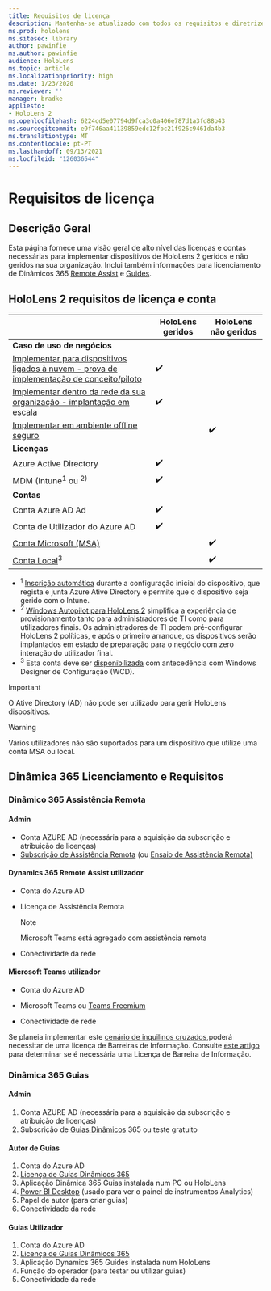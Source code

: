 ```yaml
---
title: Requisitos de licença
description: Mantenha-se atualizado com todos os requisitos e diretrizes de licenciamento necessários para a gestão de dispositivos móveis, HoloLens e Assistência Remota.
ms.prod: hololens
ms.sitesec: library
author: pawinfie
ms.author: pawinfie
audience: HoloLens
ms.topic: article
ms.localizationpriority: high
ms.date: 1/23/2020
ms.reviewer: ''
manager: bradke
appliesto:
- HoloLens 2
ms.openlocfilehash: 6224cd5e07794d9fca3c0a406e787d1a3fd88b43
ms.sourcegitcommit: e9f746aa41139859edc12fbc21f926c9461da4b3
ms.translationtype: MT
ms.contentlocale: pt-PT
ms.lasthandoff: 09/13/2021
ms.locfileid: "126036544"
---
```

# <a name="license-requirements"></a>Requisitos de licença

## <a name="overview"></a>Descrição Geral
Esta página fornece uma visão geral de alto nível das licenças e contas necessárias para implementar dispositivos de HoloLens 2 geridos e não geridos na sua organização. Inclui também informações para licenciamento de Dinâmicos 365 [Remote Assist](#dynamics-365-remote-assist) e [Guides](#dynamics-365-guides).

## <a name="hololens-2-license-and-account-requirements"></a>HoloLens 2 requisitos de licença e conta

 
|       &nbsp;      | HoloLens geridos | HoloLens não geridos |
|-------------------|-----------------|---------------------|
| **Caso de uso de negócios** | | |
| [Implementar para dispositivos ligados à nuvem - prova de implementação de conceito/piloto](hololens-requirements.md#scenario-a-deploy-to-cloud-connected-devices)  | ✔️| |
| [Implementar dentro da rede da sua organização - implantação em escala](hololens-requirements.md#scenario-b-deploy-inside-your-organizations-network) | ✔️| |
| [Implementar em ambiente offline seguro](hololens-requirements.md#scenario-c-deploy-in-secure-offline-environment) | | ✔️ |
| **Licenças** | | |
| Azure Active Directory | ✔️ | |
| MDM (Intune<sup>1</sup> ou <sup>2)</sup> | ✔️  | |
| **Contas** |  | |
| Conta Azure AD Ad | ✔️ |  |
| Conta de Utilizador do Azure AD | ✔️ | |
| [Conta Microsoft (MSA)](/windows/security/identity-protection/access-control/microsoft-accounts)| | ✔️ |
| [Conta Local](/windows/security/identity-protection/access-control/local-accounts)<sup>3</sup> | | ✔️ |
- <sup>1</sup> [Inscrição automática](/mem/intune/enrollment/windows-enroll#enable-windows-10-automatic-enrollment) durante a configuração inicial do dispositivo, que regista e junta Azure Ative Directory e permite que o dispositivo seja gerido com o Intune.
- <sup>2</sup> [Windows Autopilot para HoloLens 2](hololens2-autopilot.md) simplifica a experiência de provisionamento tanto para administradores de TI como para utilizadores finais. Os administradores de TI podem pré-configurar HoloLens 2 políticas, e após o primeiro arranque, os dispositivos serão implantados em estado de preparação para o negócio com zero interação do utilizador final.
- <sup>3</sup> Esta conta deve ser [disponibilizada](hololens-provisioning.md#provisioning-package-hololens-wizard) com antecedência com Windows Designer de Configuração (WCD).

> [!IMPORTANT]
> O Ative Directory (AD) não pode ser utilizado para gerir HoloLens dispositivos.
 
> [!WARNING]
> Vários utilizadores não são suportados para um dispositivo que utilize uma conta MSA ou local.

## <a name="dynamics-365-licensing-and-requirements"></a>Dinâmica 365 Licenciamento e Requisitos

### <a name="dynamics-365-remote-assist"></a>Dinâmico 365 Assistência Remota 

#### <a name="admin"></a>Admin

- Conta AZURE AD (necessária para a aquisição da subscrição e atribuição de licenças)
- [Subscrição de Assistência Remota](/dynamics365/mixed-reality/remote-assist/buy-and-deploy-remote-assist) (ou [Ensaio de Assistência Remota)](/dynamics365/mixed-reality/remote-assist/try-remote-assist)
    
#### <a name="dynamics-365-remote-assist-user"></a>Dynamics 365 Remote Assist utilizador

- Conta do Azure AD

- Licença de Assistência Remota 

  > [!NOTE]
  > Microsoft Teams está agregado com assistência remota

- Conectividade da rede

#### <a name="microsoft-teams-user"></a>Microsoft Teams utilizador

- Conta do Azure AD

- Microsoft Teams ou [Teams Freemium](https://products.office.com/microsoft-teams/free)

- Conectividade de rede

Se planeia implementar este [cenário de inquilinos cruzados,](/dynamics365/mixed-reality/remote-assist/cross-tenant-overview#scenario-2-leasing-services-to-other-tenants)poderá necessitar de uma licença de Barreiras de Informação. Consulte [este artigo](/dynamics365/mixed-reality/remote-assist/cross-tenant-licensing-implementation#step-1-determine-if-information-barriers-are-necessary) para determinar se é necessária uma Licença de Barreira de Informação.

### <a name="dynamics-365-guides"></a>Dinâmica 365 Guias 

#### <a name="admin"></a>Admin

1. Conta AZURE AD (necessária para a aquisição da subscrição e atribuição de licenças)
2. Subscrição de [Guias Dinâmicos](/dynamics365/mixed-reality/guides/setup-step-one) 365 ou teste gratuito

#### <a name="guides-author"></a>Autor de Guias

1. Conta do Azure AD
1. [Licença de Guias Dinâmicos 365](/dynamics365/mixed-reality/guides/requirements)
1. Aplicação Dinâmica 365 Guias instalada num PC ou HoloLens
1. [Power BI Desktop](https://powerbi.microsoft.com/desktop/) (usado para ver o painel de instrumentos Analytics)
1. Papel de autor (para criar guias)
1. Conectividade da rede

#### <a name="guides-user"></a>Guias Utilizador

1. Conta do Azure AD
1. [Licença de Guias Dinâmicos 365](/dynamics365/mixed-reality/guides/requirements)
1. Aplicação Dynamics 365 Guides instalada num HoloLens
1. Função do operador (para testar ou utilizar guias)
1. Conectividade da rede
